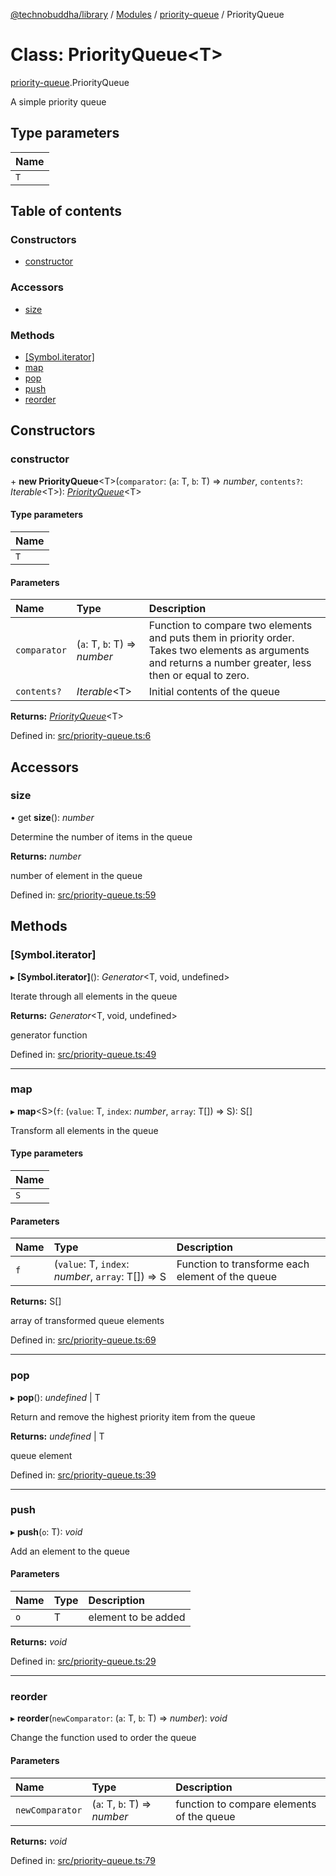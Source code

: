 [@technobuddha/library](../../README.md) / [Modules](../Modules.md) / [priority-queue](../modules/priority_queue.md) / PriorityQueue

# Class: PriorityQueue<T\>

[priority-queue](../modules/priority_queue.md).PriorityQueue

A simple priority queue

## Type parameters

| Name |
| :------ |
| `T` |

## Table of contents

### Constructors

- [constructor](priority_queue.priorityqueue.md#constructor)

### Accessors

- [size](priority_queue.priorityqueue.md#size)

### Methods

- [[Symbol.iterator]](priority_queue.priorityqueue.md#[symbol.iterator])
- [map](priority_queue.priorityqueue.md#map)
- [pop](priority_queue.priorityqueue.md#pop)
- [push](priority_queue.priorityqueue.md#push)
- [reorder](priority_queue.priorityqueue.md#reorder)

## Constructors

### constructor

\+ **new PriorityQueue**<T\>(`comparator`: (`a`: T, `b`: T) => *number*, `contents?`: *Iterable*<T\>): [*PriorityQueue*](priority_queue.priorityqueue.md)<T\>

#### Type parameters

| Name |
| :------ |
| `T` |

#### Parameters

| Name | Type | Description |
| :------ | :------ | :------ |
| `comparator` | (`a`: T, `b`: T) => *number* | Function to compare two elements and puts them in priority order.  Takes two elements as arguments and returns a number greater, less then or equal to zero. |
| `contents?` | *Iterable*<T\> | Initial contents of the queue |

**Returns:** [*PriorityQueue*](priority_queue.priorityqueue.md)<T\>

Defined in: [src/priority-queue.ts:6](https://github.com/technobuddha/hill.software/blob/693f679/packages/library/src/priority-queue.ts#L6)

## Accessors

### size

• get **size**(): *number*

Determine the number of items in the queue

**Returns:** *number*

number of element in the queue

Defined in: [src/priority-queue.ts:59](https://github.com/technobuddha/hill.software/blob/693f679/packages/library/src/priority-queue.ts#L59)

## Methods

### [Symbol.iterator]

▸ **[Symbol.iterator]**(): *Generator*<T, void, undefined\>

Iterate through all elements in the queue

**Returns:** *Generator*<T, void, undefined\>

generator function

Defined in: [src/priority-queue.ts:49](https://github.com/technobuddha/hill.software/blob/693f679/packages/library/src/priority-queue.ts#L49)

___

### map

▸ **map**<S\>(`f`: (`value`: T, `index`: *number*, `array`: T[]) => S): S[]

Transform all elements in the queue

#### Type parameters

| Name |
| :------ |
| `S` |

#### Parameters

| Name | Type | Description |
| :------ | :------ | :------ |
| `f` | (`value`: T, `index`: *number*, `array`: T[]) => S | Function to transforme each element of the queue |

**Returns:** S[]

array of transformed queue elements

Defined in: [src/priority-queue.ts:69](https://github.com/technobuddha/hill.software/blob/693f679/packages/library/src/priority-queue.ts#L69)

___

### pop

▸ **pop**(): *undefined* \| T

Return and remove the highest priority item from the queue

**Returns:** *undefined* \| T

queue element

Defined in: [src/priority-queue.ts:39](https://github.com/technobuddha/hill.software/blob/693f679/packages/library/src/priority-queue.ts#L39)

___

### push

▸ **push**(`o`: T): *void*

Add an element to the queue

#### Parameters

| Name | Type | Description |
| :------ | :------ | :------ |
| `o` | T | element to be added |

**Returns:** *void*

Defined in: [src/priority-queue.ts:29](https://github.com/technobuddha/hill.software/blob/693f679/packages/library/src/priority-queue.ts#L29)

___

### reorder

▸ **reorder**(`newComparator`: (`a`: T, `b`: T) => *number*): *void*

Change the function used to order the queue

#### Parameters

| Name | Type | Description |
| :------ | :------ | :------ |
| `newComparator` | (`a`: T, `b`: T) => *number* | function to compare elements of the queue |

**Returns:** *void*

Defined in: [src/priority-queue.ts:79](https://github.com/technobuddha/hill.software/blob/693f679/packages/library/src/priority-queue.ts#L79)
